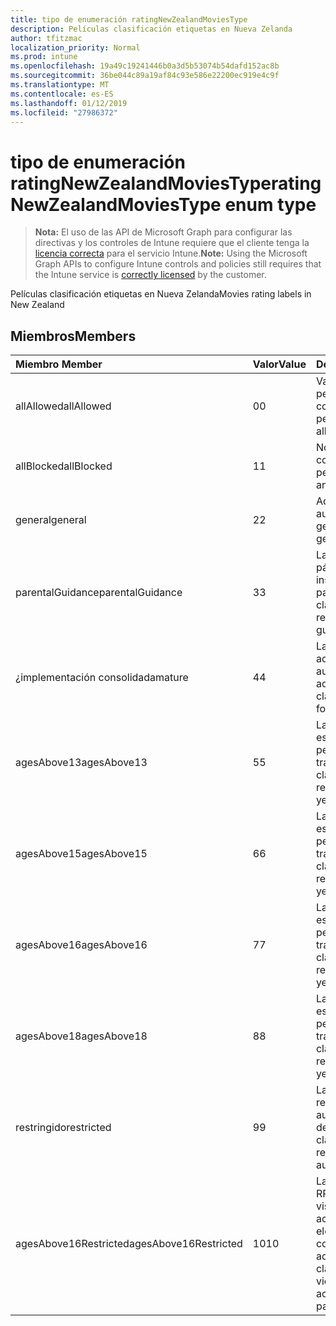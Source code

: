 ```yaml
---
title: tipo de enumeración ratingNewZealandMoviesType
description: Películas clasificación etiquetas en Nueva Zelanda
author: tfitzmac
localization_priority: Normal
ms.prod: intune
ms.openlocfilehash: 19a49c19241446b0a3d5b53074b54dafd152ac8b
ms.sourcegitcommit: 36be044c89a19af84c93e586e22200ec919e4c9f
ms.translationtype: MT
ms.contentlocale: es-ES
ms.lasthandoff: 01/12/2019
ms.locfileid: "27986372"
---
```

# <a name="ratingnewzealandmoviestype-enum-type"></a><span data-ttu-id="e1c96-103">tipo de enumeración ratingNewZealandMoviesType</span><span class="sxs-lookup"><span data-stu-id="e1c96-103">ratingNewZealandMoviesType enum type</span></span>

> <span data-ttu-id="e1c96-104">**Nota:** El uso de las API de Microsoft Graph para configurar las directivas y los controles de Intune requiere que el cliente tenga la [licencia correcta](https://go.microsoft.com/fwlink/?linkid=839381) para el servicio Intune.</span><span class="sxs-lookup"><span data-stu-id="e1c96-104">**Note:** Using the Microsoft Graph APIs to configure Intune controls and policies still requires that the Intune service is [correctly licensed](https://go.microsoft.com/fwlink/?linkid=839381) by the customer.</span></span>

<span data-ttu-id="e1c96-105">Películas clasificación etiquetas en Nueva Zelanda</span><span class="sxs-lookup"><span data-stu-id="e1c96-105">Movies rating labels in New Zealand</span></span>
## <a name="members"></a><span data-ttu-id="e1c96-106">Miembros</span><span class="sxs-lookup"><span data-stu-id="e1c96-106">Members</span></span>
|<span data-ttu-id="e1c96-107">Miembro	</span><span class="sxs-lookup"><span data-stu-id="e1c96-107">Member</span></span>|<span data-ttu-id="e1c96-108">Valor</span><span class="sxs-lookup"><span data-stu-id="e1c96-108">Value</span></span>|<span data-ttu-id="e1c96-109">Descripción</span><span class="sxs-lookup"><span data-stu-id="e1c96-109">Description</span></span>|
|:---|:---|:---|
|<span data-ttu-id="e1c96-110">allAllowed</span><span class="sxs-lookup"><span data-stu-id="e1c96-110">allAllowed</span></span>|<span data-ttu-id="e1c96-111">0</span><span class="sxs-lookup"><span data-stu-id="e1c96-111">0</span></span>|<span data-ttu-id="e1c96-112">Valor predeterminado, permitir que el contenido de todas las películas</span><span class="sxs-lookup"><span data-stu-id="e1c96-112">Default value, allow all movies content</span></span>|
|<span data-ttu-id="e1c96-113">allBlocked</span><span class="sxs-lookup"><span data-stu-id="e1c96-113">allBlocked</span></span>|<span data-ttu-id="e1c96-114">1</span><span class="sxs-lookup"><span data-stu-id="e1c96-114">1</span></span>|<span data-ttu-id="e1c96-115">No permitir cualquier contenido de películas</span><span class="sxs-lookup"><span data-stu-id="e1c96-115">Do not allow any movies content</span></span>|
|<span data-ttu-id="e1c96-116">general</span><span class="sxs-lookup"><span data-stu-id="e1c96-116">general</span></span>|<span data-ttu-id="e1c96-117">2</span><span class="sxs-lookup"><span data-stu-id="e1c96-117">2</span></span>|<span data-ttu-id="e1c96-118">Adecuada para una audiencia general</span><span class="sxs-lookup"><span data-stu-id="e1c96-118">Suitable for general audience</span></span>|
|<span data-ttu-id="e1c96-119">parentalGuidance</span><span class="sxs-lookup"><span data-stu-id="e1c96-119">parentalGuidance</span></span>|<span data-ttu-id="e1c96-120">3</span><span class="sxs-lookup"><span data-stu-id="e1c96-120">3</span></span>|<span data-ttu-id="e1c96-121">La clasificación de páginas recomienda instrucciones padres</span><span class="sxs-lookup"><span data-stu-id="e1c96-121">The PG classification recommends parental guidance</span></span>|
|<span data-ttu-id="e1c96-122">¿implementación consolidada</span><span class="sxs-lookup"><span data-stu-id="e1c96-122">mature</span></span>|<span data-ttu-id="e1c96-123">4</span><span class="sxs-lookup"><span data-stu-id="e1c96-123">4</span></span>|<span data-ttu-id="e1c96-124">La clasificación de M es adecuada para una audiencia para adultos</span><span class="sxs-lookup"><span data-stu-id="e1c96-124">The M classification is suitable for mature audience</span></span>|
|<span data-ttu-id="e1c96-125">agesAbove13</span><span class="sxs-lookup"><span data-stu-id="e1c96-125">agesAbove13</span></span>|<span data-ttu-id="e1c96-126">5</span><span class="sxs-lookup"><span data-stu-id="e1c96-126">5</span></span>|<span data-ttu-id="e1c96-127">La clasificación de R13 está restringida a las personas 13 años y a través de</span><span class="sxs-lookup"><span data-stu-id="e1c96-127">The R13 classification is restricted to persons 13 years and over</span></span>|
|<span data-ttu-id="e1c96-128">agesAbove15</span><span class="sxs-lookup"><span data-stu-id="e1c96-128">agesAbove15</span></span>|<span data-ttu-id="e1c96-129">6</span><span class="sxs-lookup"><span data-stu-id="e1c96-129">6</span></span>|<span data-ttu-id="e1c96-130">La clasificación de R15 está restringida a las personas 15 años y a través de</span><span class="sxs-lookup"><span data-stu-id="e1c96-130">The R15 classification is restricted to persons 15 years and over</span></span>|
|<span data-ttu-id="e1c96-131">agesAbove16</span><span class="sxs-lookup"><span data-stu-id="e1c96-131">agesAbove16</span></span>|<span data-ttu-id="e1c96-132">7</span><span class="sxs-lookup"><span data-stu-id="e1c96-132">7</span></span>|<span data-ttu-id="e1c96-133">La clasificación de R16 está restringida a las personas 16 años y a través de</span><span class="sxs-lookup"><span data-stu-id="e1c96-133">The R16 classification is restricted to persons 16 years and over</span></span>|
|<span data-ttu-id="e1c96-134">agesAbove18</span><span class="sxs-lookup"><span data-stu-id="e1c96-134">agesAbove18</span></span>|<span data-ttu-id="e1c96-135">8</span><span class="sxs-lookup"><span data-stu-id="e1c96-135">8</span></span>|<span data-ttu-id="e1c96-136">La clasificación de R18 está restringida a las personas 18 años y a través de</span><span class="sxs-lookup"><span data-stu-id="e1c96-136">The R18 classification is restricted to persons 18 years and over</span></span>|
|<span data-ttu-id="e1c96-137">restringido</span><span class="sxs-lookup"><span data-stu-id="e1c96-137">restricted</span></span>|<span data-ttu-id="e1c96-138">9</span><span class="sxs-lookup"><span data-stu-id="e1c96-138">9</span></span>|<span data-ttu-id="e1c96-139">La clasificación R está restringida a una audiencia determinada</span><span class="sxs-lookup"><span data-stu-id="e1c96-139">The R classification is restricted to a certain audience</span></span>|
|<span data-ttu-id="e1c96-140">agesAbove16Restricted</span><span class="sxs-lookup"><span data-stu-id="e1c96-140">agesAbove16Restricted</span></span>|<span data-ttu-id="e1c96-141">10</span><span class="sxs-lookup"><span data-stu-id="e1c96-141">10</span></span>|<span data-ttu-id="e1c96-142">La clasificación de RP16 requiere los visores de 16 acompañada de un elemento primario o un contenido para adultos</span><span class="sxs-lookup"><span data-stu-id="e1c96-142">The RP16 classification requires viewers under 16 accompanied by a parent or an adult</span></span>|




